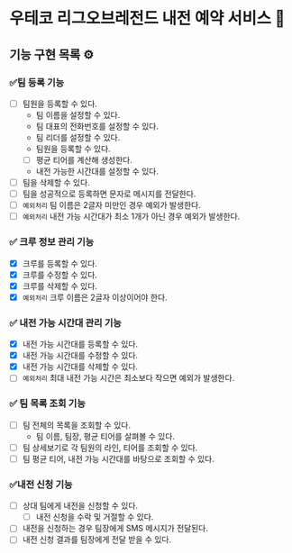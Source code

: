 # 우테코 리그오브레전드 내전 예약 서비스 🍚

## 기능 구현 목록 ⚙️

### ✅팀 등록 기능

- [ ] 팀원을 등록할 수 있다.
    - 팀 이름을 설정할 수 있다.
    - 팀 대표의 전화번호를 설정할 수 있다.
    - 팀 리더를 설정할 수 있다.
    - 팀원을 등록할 수 있다.
    - [ ] 평균 티어를 계산해 생성한다.
    - 내전 가능한 시간대를 설정할 수 있다.
- [ ] 팀을 삭제할 수 있다.
- [ ] 팀을 성공적으로 등록하면 문자로 메시지를 전달한다.
- [ ] `예외처리` 팀 이름은 2글자 미만인 경우 예외가 발생한다.
- [ ] `예외처리` 내전 가능 시간대가 최소 1개가 아닌 경우 예외가 발생한다.

### ✅ 크루 정보 관리 기능

- [x] 크루를 등록할 수 있다.
- [x] 크루를 수정할 수 있다.
- [x] 크루를 삭제할 수 있다.
- [x] `예외처리` 크루 이름은 2글자 이상이어야 한다.

### ✅ 내전 가능 시간대 관리 기능

- [x] 내전 가능 시간대를 등록할 수 있다.
- [x] 내전 가능 시간대를 수정할 수 있다.
- [x] 내전 가능 시간대를 삭제할 수 있다.
- [ ] `예외처리` 최대 내전 가능 시간은 최소보다 작으면 예외가 발생한다.

### ✅ 팀 목록 조회 기능

- [ ] 팀 전체의 목록을 조회할 수 있다.
    - 팀 이름, 팀장, 평균 티어를 살펴볼 수 있다.
- [ ] 팀 상세보기로 각 팀원의 라인, 티어를 조회할 수 있다.
- [ ] 팀 평균 티어, 내전 가능 시간대를 바탕으로 조회할 수 있다.

### ✅내전 신청 기능

- [ ] 상대 팀에게 내전을 신청할 수 있다.
    - [ ] 내전 신청을 수락 및 거절할 수 있다.
- [ ] 내전을 신청하는 경우 팀장에게 SMS 메시지가 전달된다.
- [ ] 내전 신청 결과를 팀장에게 전달 받을 수 있다.
